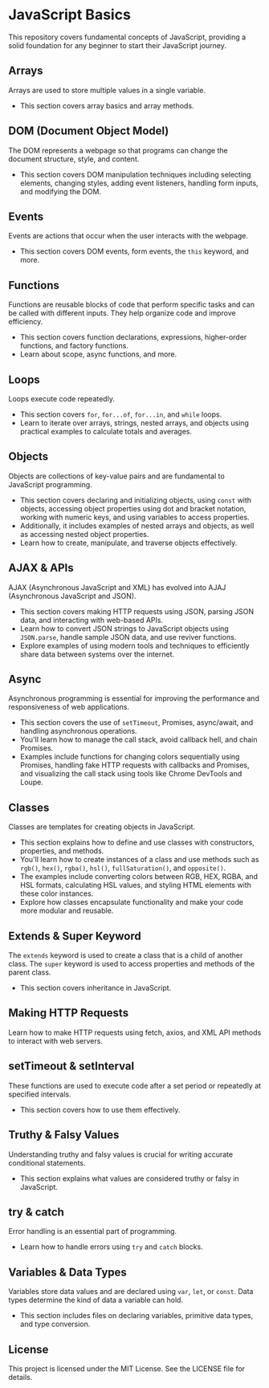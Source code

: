 # JavaScript Basics
This repository covers fundamental concepts of JavaScript, providing a solid foundation for any beginner to start their JavaScript journey.

## Arrays
Arrays are used to store multiple values in a single variable.
- This section covers array basics and array methods.

## DOM (Document Object Model)
The DOM represents a webpage so that programs can change the document structure, style, and content.
- This section covers DOM manipulation techniques including selecting elements, changing styles, adding event listeners, handling form inputs, and modifying the DOM.

## Events
Events are actions that occur when the user interacts with the webpage.
- This section covers DOM events, form events, the `this` keyword, and more.

## Functions
Functions are reusable blocks of code that perform specific tasks and can be called with different inputs. They help organize code and improve efficiency.
- This section covers function declarations, expressions, higher-order functions, and factory functions.
- Learn about scope, async functions, and more.

## Loops
Loops execute code repeatedly.
- This section covers `for`, `for...of`, `for...in`, and `while` loops.
- Learn to iterate over arrays, strings, nested arrays, and objects using practical examples to calculate totals and averages.

## Objects
Objects are collections of key-value pairs and are fundamental to JavaScript programming.
- This section covers declaring and initializing objects, using `const` with objects, accessing object properties using dot and bracket notation, working with numeric keys, and using variables to access properties.
- Additionally, it includes examples of nested arrays and objects, as well as accessing nested object properties.
- Learn how to create, manipulate, and traverse objects effectively.

## AJAX & APIs
AJAX (Asynchronous JavaScript and XML) has evolved into AJAJ (Asynchronous JavaScript and JSON).
- This section covers making HTTP requests using JSON, parsing JSON data, and interacting with web-based APIs.
- Learn how to convert JSON strings to JavaScript objects using `JSON.parse`, handle sample JSON data, and use reviver functions.
- Explore examples of using modern tools and techniques to efficiently share data between systems over the internet.

## Async
Asynchronous programming is essential for improving the performance and responsiveness of web applications.
- This section covers the use of `setTimeout`, Promises, async/await, and handling asynchronous operations.
- You'll learn how to manage the call stack, avoid callback hell, and chain Promises.
- Examples include functions for changing colors sequentially using Promises, handling fake HTTP requests with callbacks and Promises, and visualizing the call stack using tools like Chrome DevTools and Loupe.

## Classes
Classes are templates for creating objects in JavaScript.
- This section explains how to define and use classes with constructors, properties, and methods.
- You'll learn how to create instances of a class and use methods such as `rgb()`, `hex()`, `rgba()`, `hsl()`, `fullSaturation()`, and `opposite()`.
- The examples include converting colors between RGB, HEX, RGBA, and HSL formats, calculating HSL values, and styling HTML elements with these color instances.
- Explore how classes encapsulate functionality and make your code more modular and reusable.

## Extends & Super Keyword
The `extends` keyword is used to create a class that is a child of another class.
The `super` keyword is used to access properties and methods of the parent class.
- This section covers inheritance in JavaScript.

## Making HTTP Requests
Learn how to make HTTP requests using fetch, axios, and XML API methods to interact with web servers.

## setTimeout & setInterval
These functions are used to execute code after a set period or repeatedly at specified intervals.
- This section covers how to use them effectively.

## Truthy & Falsy Values
Understanding truthy and falsy values is crucial for writing accurate conditional statements.
- This section explains what values are considered truthy or falsy in JavaScript.

## try & catch
Error handling is an essential part of programming.
- Learn how to handle errors using `try` and `catch` blocks.

## Variables & Data Types
Variables store data values and are declared using `var`, `let`, or `const`. Data types determine the kind of data a variable can hold.
- This section includes files on declaring variables, primitive data types, and type conversion.

## License
This project is licensed under the MIT License. See the LICENSE file for details.
